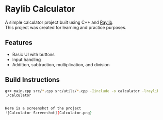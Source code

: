 # Raylib Calculator

A simple calculator project built using C++ and [Raylib](https://www.raylib.com/).  
This project was created for learning and practice purposes.

## Features

- Basic UI with buttons
- Input handling
- Addition, subtraction, multiplication, and division

## Build Instructions

```bash
g++ main.cpp src/*.cpp src/utils/*.cpp -Iinclude -o calculator -lraylib -lGL -lm -lpthread -ldl -lrt -lX11
./calculator


Here is a screenshot of the project
![Calculator Screenshot](Calculator.png)